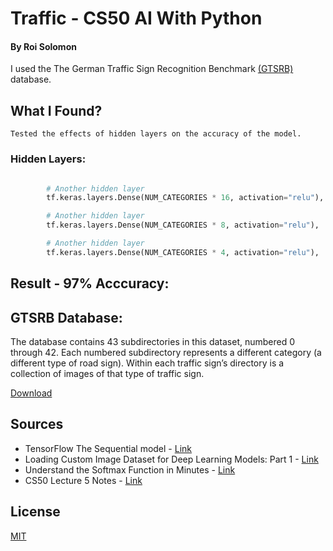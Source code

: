 # Traffic - CS50 AI With Python

#### By Roi Solomon

I used the The German Traffic Sign Recognition Benchmark [(GTSRB)](http://benchmark.ini.rub.de/?section=gtsrb&subsection=news) database.

## What I Found?

    Tested the effects of hidden layers on the accuracy of the model.

### Hidden Layers:

```python

        # Another hidden layer
        tf.keras.layers.Dense(NUM_CATEGORIES * 16, activation="relu"),

        # Another hidden layer
        tf.keras.layers.Dense(NUM_CATEGORIES * 8, activation="relu"),

        # Another hidden layer
        tf.keras.layers.Dense(NUM_CATEGORIES * 4, activation="relu"),
```

## Result - 97% Acccuracy:

    

## GTSRB Database:

The database contains 43 subdirectories in this dataset, numbered 0 through 42. Each numbered subdirectory represents a different category (a different type of road sign). Within each traffic sign’s directory is a collection of images of that type of traffic sign.

[Download](https://cdn.cs50.net/ai/2020/x/projects/5/gtsrb.zip)

## Sources

- TensorFlow The Sequential model - [Link](https://www.tensorflow.org/guide/keras/sequential_model)
- Loading Custom Image Dataset for Deep Learning Models: Part 1 - [Link](https://towardsdatascience.com/loading-custom-image-dataset-for-deep-learning-models-part-1-d64fa7aaeca6)
- Understand the Softmax Function in Minutes - [Link](https://medium.com/data-science-bootcamp/understand-the-softmax-function-in-minutes-f3a59641e86d#:~:text=Softmax%20is%20an%20activation%20function.&text=Softmax%20is%20exponential%20and%20enlarges,encoded%20in%20one%20hot%20encoding)
- CS50 Lecture 5 Notes - [Link](https://cs50.harvard.edu/ai/2020/notes/5/)

## License

[MIT](https://choosealicense.com/licenses/mit/)
